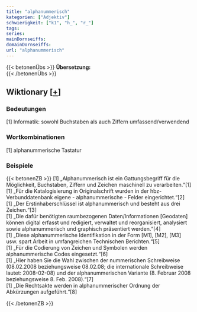 ```yaml
---
title: "alphanummerisch"
kategorien: ["Adjektiv"]
schwierigkeit: ["k1", "h_", "r_"]
tags:
series:
mainDornseiffs:
domainDornseiffs:
url: "alphanummerisch"
---
```


{{< betonenÜbs >}}
**Übersetzung:**  
{{< /betonenÜbs >}}

## Wiktionary [[+](https://de.wiktionary.org/wiki/alphanummerisch)]

### Bedeutungen
[1] Informatik: sowohl Buchstaben als auch Ziffern umfassend/verwendend  

### Wortkombinationen
[1] alphanummerische Tastatur  

### Beispiele
{{< betonenZB >}}
[1] „Alphanummerisch ist ein Gattungsbegriff für die Möglichkeit, Buchstaben, Ziffern und Zeichen maschinell zu verarbeiten.“[1]  
[1] „Für die Katalogisierung in Originalschrift wurden in der hbz-Verbunddatenbank eigene - alphanummerische - Felder eingerichtet.“[2]  
[1] „Der Erstinhaberschlüssel ist alphanummerisch und besteht aus drei Zeichen.“[3]  
[1] „Die dafür benötigten raumbezogenen Daten/Informationen [Geodaten] können digital erfasst und redigiert, verwaltet und reorganisiert, analysiert sowie alphanummerisch und graphisch präsentiert werden.“[4]  
[1] „Diese alphanummerische Identifikation in der Form [M1], [M2], [M3] usw. spart Arbeit in umfangreichen Technischen Berichten.“[5]  
[1] „Für die Codierung von Zeichen und Symbolen werden alphanummerische Codes eingesetzt.“[6]  
[1] „Hier haben Sie die Wahl zwischen der nummerischen Schreibweise (08.02.2008 beziehungsweise 08.02.08; die internationale Schreibweise lautet: 2008-02-08) und der alphanummerischen Variante (8. Februar 2008 beziehungsweise 8. Feb. 2008).“[7]  
[1] „Die Rechtsakte werden in alphanummerischer Ordnung der Abkürzungen aufgeführt.“[8]  

{{< /betonenZB >}}

